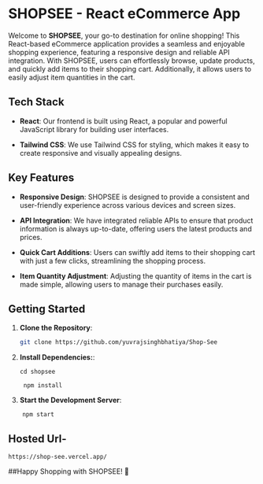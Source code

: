 # SHOPSEE - React eCommerce App

Welcome to **SHOPSEE**, your go-to destination for online shopping! This React-based eCommerce application provides a seamless and enjoyable shopping experience, featuring a responsive design and reliable API integration. With SHOPSEE, users can effortlessly browse, update products, and quickly add items to their shopping cart. Additionally, it allows users to easily adjust item quantities in the cart.

## Tech Stack

- **React**: Our frontend is built using React, a popular and powerful JavaScript library for building user interfaces.

- **Tailwind CSS**: We use Tailwind CSS for styling, which makes it easy to create responsive and visually appealing designs.

## Key Features

- **Responsive Design**: SHOPSEE is designed to provide a consistent and user-friendly experience across various devices and screen sizes.

- **API Integration**: We have integrated reliable APIs to ensure that product information is always up-to-date, offering users the latest products and prices.

- **Quick Cart Additions**: Users can swiftly add items to their shopping cart with just a few clicks, streamlining the shopping process.

- **Item Quantity Adjustment**: Adjusting the quantity of items in the cart is made simple, allowing users to manage their purchases easily.

## Getting Started

1. **Clone the Repository**:

   ```bash
   git clone https://github.com/yuvrajsinghbhatiya/Shop-See

   ```

2. **Install Dependencies:**:

    ```
    cd shopsee
    ```
   ```
    npm install
    ```

4. **Start the Development Server**:

```
    npm start
```


## Hosted Url- 

   ```
   https://shop-see.vercel.app/
   ```


##Happy Shopping with SHOPSEE! 🛒
